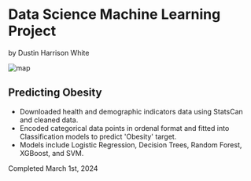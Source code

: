 # Data Science Machine Learning Project
by Dustin Harrison White 

![map](https://ourworldindata.org/images/published/daily-per-capita-caloric-supply.png)
## Predicting Obesity 

- Downloaded health and demographic indicators data using StatsCan and cleaned data.  
- Encoded categorical data points in ordenal format and fitted into Classification models to predict 'Obesity' target.
- Models include Logistic Regression, Decision Trees, Random Forest, XGBoost, and SVM.







Completed March 1st, 2024
